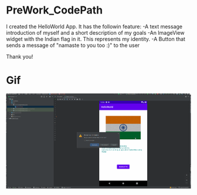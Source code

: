 # PreWork_CodePath
I created the HelloWorld App. It has the followin feature:
-A text message introduction of myself and a short description of my goals
-An ImageView widget with the Indian flag in it. This represents my identity.
-A Button that sends a message of "namaste to you too :)" to the user


Thank you!

# Gif
![](https://github.com/PranaMohanty13/PreWork_CodePath/blob/main/WalkThrough.gif)
